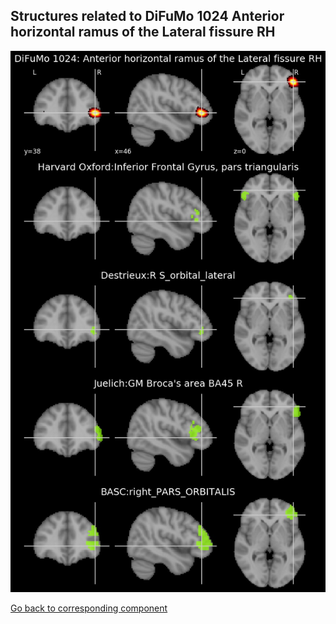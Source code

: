


## Structures related to DiFuMo 1024 Anterior horizontal ramus of the Lateral fissure RH

![303](303.jpg "Structures related to DiFuMo 1024 Anterior horizontal ramus of the Lateral fissure RH")

[Go back to corresponding component](https://parietal-inria.github.io/DiFuMo/1024/html/303.html)